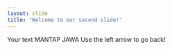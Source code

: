 ```yaml
---
layout: slide
title: "Welcome to our second slide!"
---
```

Your text MANTAP JAWA
Use the left arrow to go back!
